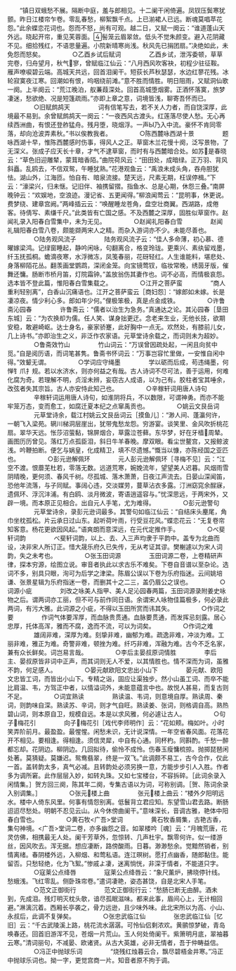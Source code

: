 <!-- { "loadSidebar": true } -->
　　“镇日双蛾愁不展。隔断中庭，羞与郎相见。十二阑干闲倚遍。凤钗压鬓寒犹颤。昨日江楼帘乍卷。零乱春愁，柳絮飘千点。上已湔裙人已远。断魂莫唱苹花怨。”此余蝶恋花词也。怨而不怒，尚有可观。越二日，又赋一阕云：“谁道蓬山天外远。晓起开帘，重见芙蓉面。髻笼云眉翠敛。低头不觉朱颜变。避入花阴藏不见。细拾残红，不语思量遍。小院新晴寒尚浅。秋风先已捐团扇。”决绝如此，未免怨而怒矣。
　　
　　○乙酉乡试后赋词
　　
　　乙酉乡试，泄泻委顿，草草完卷，归舟望月，秋气寥，曾赋临江仙云：“八月西风吹客袂，初程少驻征鞍。雁声嘹唳碧云端。高城天共远，回首泪阑干。短荻长芦秋瑟瑟，水边红蓼花残。冰轮寂寞夜江寒。回潮如有恨，呜咽绕前滩。”意不胜而情胜。明日阻雨，又赋洞仙歌一阕。上半阕云：“荒江晚泊，舣蒹葭深处。回首高城堕烟雾。正酒怀落寞，旅梦凄迷，愁欲绝、况是短篷疏雨。”亦即上章之意，词境皆浅，聊寄吾怀而已。
　　
　　○旧赋鹧鸪天
　　
　　词有信笔写去，若不关人力者，而自饶深厚，此境最不易到。余曾赋鹧鸪天一阕云：“一夜西风古渡头。红莲落尽使人愁。无心再续西洲曲，有恨还登舴猛舟。残月堕，晓烟浮。一声Ы乃入中流。豪怀不肯同零落，却向沧波弄素秋。”书以俟教我者。
　　
　　○陈西麓咏西湖十景
　　
　　题咏西湖十早，惟陈西麓感时伤事，得风人之正。草窗木兰花慢十阕，泛写景物，了无深义。张成子应天长十章，才气不逮草窗，而时有与西麓暗合处。如苏是春晓云：“草色旧迎雕辇，蒙茸暗香陌。”曲院荷风云：“田田处，成暗绿。正万羽、背风斜矗。乱鸥去，不信双鸳，午睡犹熟。”花港观鱼云：“禹浪未成头角，吞舟胆犹怯。湖山外，江海匝。怕自有、暗泉流接。楚天远，尺素无期，枉误停楫。”下云：“濠梁兴，归未惬。记旧伴、袖携留摺。指鱼水、总是心期，休怨三叠。”南屏晚钟云：“欢娱地，空浪迹。漫记省、五更闻得。”柳浪闻莺云：“昆明事，休更说。费梦绕、建章宫阙。”两峰插云云：“唤醒睡龙苍角，盘空壮商翼。西湖路，成倦客。待倩写、素缣千尺。”此类皆有亡国之感。不及西麓之深厚，固胜似草窗作。赵闻礼录入阳春白雪集中，未为无见。
　　
　　○赵闻礼阳春白雪
　　
　　赵闻礼辑阳春白雪八卷，颇能撷两宋人之精。而杂入游词亦不少。未能尽善也。
　　
　　○陆务观风流子
　　
　　陆务观风流子云：“佳人多命薄，初心慕、德曜嫁梁鸿。记绿窗睡起，静吟闲咏，句翻离合，格变玲珑。更乘兴、素纨留戏墨，纤玉抚孤桐。蟾滴夜寒，水浮微冻，凤笺春丽，花砑轻红。人生谁能料，堪悲处、身落柳陌花丛。翻羡画堂鹦鹉，深闭金笼。向宝镜莺钗，临妆常晚，绣茵牙版，催舞还慵。肠断市桥月笛，灯院霜钟。”盖放翁伤其妻作也。词不必高，而情极哀怨。选本皆不登此篇，惟阳春白雪集载之。
　　
　　○江开之菩萨蛮
　　
　　“商人重利轻别离”，白香山沉痛语也。江开之菩萨蛮云［商妇怨］：“嫁郎如未嫁。长是凄凉夜。情少利心多。郎如年少何。”俚极笨极，真是点金成铁。
　　
　　○许鲁斋沁园春
　　
　　许鲁斋云：“儒者以治生为急务。”真通达之论。其沁园春［垦田东城］云：“为农换却为儒。任人笑、谋身拙更迂。念老来生业，无他长技，欲期安稳，敢避崎岖。达士身名，豪家骄蹇，此好胸中一点无。欢然处，有膝前儿女，几上诗书。”亦即治生之义，非泛作农家语。元草堂诗余载之，而词则未为超妙。
　　
　　○鲁斋效竹山
　　
　　竹山词云：“万误曾因疏处起，一闲且向贫中觅。”自是阅历语，而词笔甚隽。鲁斋书怀词云：“万事岂容忙里做，一安惟自闲中得。”效颦无谓。
　　
　　○学词应守绳墨
　　
　　学以砺而后成，苟违绳墨，何惮钅爪扌规。若以水济水，则亦何益之有哉。古人诗词不尽可法，善于运用，何难化腐为奇。若理解不明，贞淫未辨，妄窃古人成语，以为己有。胶柱者宝其唾余，改弦者失其宗旨。古人亦安恃此知己也。
　　
　　○辛稼轩词用唐人诗句
　　
　　辛稼轩词运用唐人诗句，如淮阴将兵，不以数限，可谓神勇。而亦不能牢笼万态，变而愈工，如腐迁夏本纪之点窜禹贡也。
　　
　　○姚云文艮岳词
　　
　　元草堂诗余，载江村姚云文艮岳词云［摸鱼儿］：“渺人间、蓬瀛何许，一朝飞入梁苑。辋川梯洞层崖出，犹带鬼愁龙怨。穷游宴。谈笑里、金风吹折桃花扇。翠华天远。怅莎沼萤黏，锦屏烟合，草露泣苍藓。东华梦，好在牙樯周辇。画图历历曾见。落红万点孤臣泪，斜日牛羊春晚。摩双眼。看尘世鳌宫，又报鲸波浅。吟鞭拍断。便乞与娲皇，化成精卫，填不尽遗憾。”慨当以慷，亦陈经国之亚匹也。
　　
　　○彭元逊解佩环
　　
　　元人彭元逊解佩环［寻梅不见］云：“江空不渡。恨蘼芜杜若，零落无数。远道荒寒，婉娩流年，望望美人迟暮。风烟雨雪阴晴晚，更何须、春风千树。尽孤城、落木萧萧，日夜江声流去。日晏山深闻笛，恐他年流落，与子同赋。事阔心违，交淡媒劳，蔓草沾衣多露。汀洲窈窕余酲寐，遗佩环、浮沉沣浦。有白鸥、淡月微波，寄语逍遥容与。”忧深思远，于两宋外，又辟一境。而本原正见相合。出自元人手笔，尤为难得。
　　
　　○彭元逊警句
　　
　　元草堂诗余，录彭元逊词最多。其警句如临江仙云：“自结床头麈尾，角巾坐枕孤松。片云承日过山东。起听荷叶雨，行受豆花风。”蝶恋花云：“无复卷帘知客意。杨花更欲因风起。”语爽朗而意深远，在元代定推作手。
　　
　　○べ斐轩词韵
　　
　　べ斐轩词韵，以上、去、入三声均隶于平韵中。盖专为北曲而设，决非宋人所订正。惜大晟乐府久已失传，无从考证其谬。樊榭遽以为宋人词韵，失之未考也。
　　
　　○张玉田词源
　　
　　玉田词源二卷，上卷精研声律，探本穷源，绘图立说。审音者执此以求古乐不难矣。下卷自音谱以至杂论。选词不多，别具只眼，洵可为后学之津梁。陈眉公误以下卷为乐府指迷。云间姚培谦、张景星辑为乐府指迷一卷，而删其十之二三，盖仍眉公之误也。
　　
　　○词源小疵
　　
　　刘改之咏美人指甲、美人足沁园春两篇，玉田词源录附姜史咏物之后。谓两词亦工丽，但不可与前作同日语。余谓宋人咏物佳篇极多，何必录此两词，有污大雅。此词源之小疵，不得以玉田所赏而讳其失。
　　
　　○作词之要
　　
　　作词气体要浑厚，而血脉贵贯通。血脉要贯通，而发挥忌刻露。居心忠厚，托体高浑，雅而不腐，逸而不流，可以为词矣。
　　
　　○作词之难
　　
　　雄阔非难，深厚为难。刻挚非难，幽郁为难。疏逸非难，冲淡为难。工丽非难，雅正为难。奇警非难，顿挫为难。纤巧非难，浑融为难。古今不乏名家，兼有众长鲜矣。词岂易言哉。
　　
　　○李后主晏叔原词情胜
　　
　　李后主、晏叔原皆非词中正声，而其词则无人不爱，以其情胜也。情不深而为词，虽雅不韵，何足感人。
　　
　　○晏元献欧阳文忠出小山下
　　
　　晏元献、欧阳文忠皆工词，而皆出小山下。专精之诣，固应让渠独步。然小山虽工词、而卒不能比肩温、韦，方驾正中者，以情溢词外，未能意蕴言中也。故悦人甚易，而复古则不足。
　　
　　○词宜熟读
　　
　　熟读温、韦词，则意境自厚。熟读周、秦词，则韵味自深。熟读苏、辛词，则才气自旺。熟读姜、张词，则格调自高。熟热碧山词，则本原自卫，规模自远。本是以求风雅，何必遽让古人。
　　
　　○句子梅花引
　　
　　向子梅花引［戏代李师明作］云：“花如颊。梅如叶。小时笑弄阶前月。最盈盈。最惺惺。闲愁未识，无计说深情。一年空省春风面。花落花开不相见。要相逢。得相逢。须信灵犀，中自有心通。同杯杓。同斟酌。千愁一醉都忘却。花阴边。柳阴边。几回拟待，偷怜不成怜。伤春玉瘦慵梳掠。抛掷琵琶闲处著。莫猜疑。莫嫌迟。鸳鸯翡翠，终是一双飞。”此调颇不易工，古今合作，仅此一首。盖转韵太多，真气必减。且转韵处必须另换一意，方能步步引人入胜。作者多为调所窘。此作层层入妙，如转丸珠。又如七宝楼台，不容拆碎。［此词余录入闲情集。］贺方回三阕，陈其年二阕，专集古语以为词，可称别调。［贺、陈词余录入别调集。］
　　
　　○张元楼上曲
　　
　　张元楼上曲云：“楼外夕阳明远水。楼中人倚东风里。何事有情怨别离。低鬟背立君应知。东望雪山君去路。断肠迢迢尽愁处。明朝不忍见云山。从今休傍曲阑干。”意味深长，音调古雅，艳体中阳春白雪也。
　　
　　○黄石牧<广吾>堂词
　　
　　黄石牧香屑集，古艳古香，集句神境。<广吾>堂词二卷，亦多幽怨之音。如翠楼吟［魂］云：“月魄荒唐，花灵仿佛，相携最无人处。阑干芳草外，忽惊转、几声杜宇。飘零何许。似一缕游丝，因风吹去。浑无据。想应凄断，路傍酸雨。日暮。渺渺愁余。觉黯然销者，别情离绪。春阴楼外远，入柳烟、和莺私语。连江暝树。愿打点幽香，随郎黏住。能留否。只愁轻绝，化为飞絮。”惨戚よ凄，迷离惝恍，非深于情者，不能道只字。
　　
　　○寇莱公点绛唇
　　
　　寇莱公点绛唇云：“象尺薰炉，拂晓停针线。愁蛾浅。飞红零乱。侧卧珠帘卷。”遣词凄艳，姿态甚饶，自是北宋人手笔。
　　
　　○范文正御街行
　　
　　范文正御街行云：“愁肠已断无由醉。酒未到，先成泪。残灯明灭枕头欹，谙尽孤眠滋味。都来此事，眉间心上，无计相回避。”淋漓沉着。西厢长亭袭之，骨力远逊，且少味外味。此北宋所以为高、小山、永叔后，此调不复弹矣。
　　
　　○张忠武临江仙
　　
　　张忠武临江仙［忆旧］云：“千古武陵溪上路，桃花流水潺潺。可怜仙侣剩浓欢。黄鹂惊梦破，青岛唤春还。回首旧游浑不见，苍烟一片荒山。玉人何处倚阑干。紫箫明月底，翠袖暮云寒。”清词丽句，不减晏、欧诸贤。从古大英雄，必非无情者，吾于仲畴益信。
　　
　　○冯正中抛球乐词
　　
　　“烧残红烛暮云合，飘尽碧梧金井寒。”冯正中抛球乐词也。拗一字，更觉宫商一片。知音者原不拘于调。
　　

